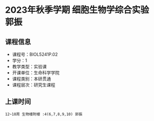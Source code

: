 # 2023年秋季学期 细胞生物学综合实验 郭振






## 课程信息

- 课程号：BIOL5241P.02
- 学分：1
- 教学类型：实验课
- 开课单位：生命科学学院
- 课程类别：本研贯通
- 课程层次：研究生课程

## 上课时间

```
12~18周 生物楼附楼 :4(6,7,8,9,10) 郭振
```

